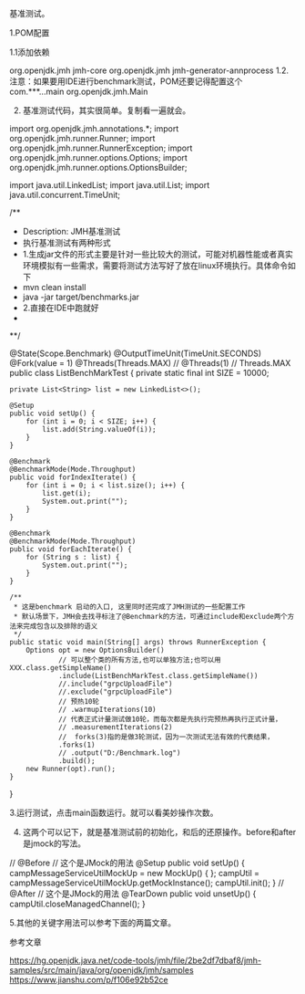 基准测试。


1.POM配置

1.1添加依赖

<!-- 基准测试JMH -->
<dependency>
    <groupId>org.openjdk.jmh</groupId>
    <artifactId>jmh-core</artifactId>
</dependency>
<dependency>
    <groupId>org.openjdk.jmh</groupId>
    <artifactId>jmh-generator-annprocess</artifactId>
</dependency>
1.2. 注意：如果要用IDE进行benchmark测试，POM还要记得配置这个

<!-- 使用jmh的话,还需要添加这个 -->
<configuration>
  <transformers >
    <mainClass>com.***...main</mainClass>
    <!-- 使用jmh的话,还需要添加这个 -->
    <mainClass>org.openjdk.jmh.Main</mainClass>
  </transformers>
</configuration>

2. 基准测试代码，其实很简单。复制看一遍就会。

import org.openjdk.jmh.annotations.*;
import org.openjdk.jmh.runner.Runner;
import org.openjdk.jmh.runner.RunnerException;
import org.openjdk.jmh.runner.options.Options;
import org.openjdk.jmh.runner.options.OptionsBuilder;

import java.util.LinkedList;
import java.util.List;
import java.util.concurrent.TimeUnit;

/**
 * Description: JMH基准测试
 * 执行基准测试有两种形式
 * 1.生成jar文件的形式主要是针对一些比较大的测试，可能对机器性能或者真实环境模拟有一些需求，需要将测试方法写好了放在linux环境执行。具体命令如下
 * mvn clean install
 * java -jar target/benchmarks.jar
 * 2.直接在IDE中跑就好
 *
 **/
 
 @State(Scope.Benchmark)
@OutputTimeUnit(TimeUnit.SECONDS)
@Fork(value = 1)
@Threads(Threads.MAX)
// @Threads(1)
// Threads.MAX
public class ListBenchMarkTest {
    private static final int SIZE = 10000;

    private List<String> list = new LinkedList<>();

    @Setup
    public void setUp() {
        for (int i = 0; i < SIZE; i++) {
            list.add(String.valueOf(i));
        }
    }

    @Benchmark
    @BenchmarkMode(Mode.Throughput)
    public void forIndexIterate() {
        for (int i = 0; i < list.size(); i++) {
            list.get(i);
            System.out.print("");
        }
    }

    @Benchmark
    @BenchmarkMode(Mode.Throughput)
    public void forEachIterate() {
        for (String s : list) {
            System.out.print("");
        }
    }

    /**
     * 这是benchmark 启动的入口, 这里同时还完成了JMH测试的一些配置工作
     * 默认场景下，JMH会去找寻标注了@Benchmark的方法，可通过include和exclude两个方法来完成包含以及排除的语义
     */
    public static void main(String[] args) throws RunnerException {
        Options opt = new OptionsBuilder()
                // 可以整个类的所有方法,也可以单独方法;也可以用XXX.class.getSimpleName()
                .include(ListBenchMarkTest.class.getSimpleName())
                //.include("grpcUploadFile")
                //.exclude("grpcUploadFile")
                // 预热10轮
                // .warmupIterations(10)
                // 代表正式计量测试做10轮，而每次都是先执行完预热再执行正式计量，
                // .measurementIterations(2)
                //  forks(3)指的是做3轮测试，因为一次测试无法有效的代表结果，
                .forks(1)
                // .output("D:/Benchmark.log")
                .build();
        new Runner(opt).run();
    }
}

3.运行测试，点击main函数运行。就可以看美妙操作次数。


4. 这两个可以记下，就是基准测试前的初始化，和后的还原操作。before和after是jmock的写法。

// @Before  // 这个是JMock的用法
@Setup
public void setUp() {
    campMessageServiceUtilMockUp = new MockUp<CampMessageServiceUtil>() {
    };
    campUtil = campMessageServiceUtilMockUp.getMockInstance();
    campUtil.init();
}
// @After   // 这个是JMock的用法
@TearDown
public void unsetUp() {
    campUtil.closeManagedChannel();
}

5.其他的关键字用法可以参考下面的两篇文章。


参考文章

https://hg.openjdk.java.net/code-tools/jmh/file/2be2df7dbaf8/jmh-samples/src/main/java/org/openjdk/jmh/samples
https://www.jianshu.com/p/f106e92b52ce
 
